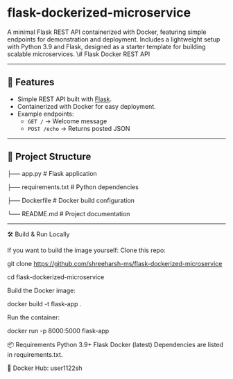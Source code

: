 # flask-dockerized-microservice
A minimal Flask REST API containerized with Docker, featuring simple endpoints for demonstration and deployment. Includes a lightweight setup with Python 3.9 and Flask, designed as a starter template for building scalable microservices.
\\# Flask Docker REST API

--- 

## 🚀 Features
- Simple REST API built with [Flask](https://flask.palletsprojects.com/).
- Containerized with Docker for easy deployment.
- Example endpoints:
  - `GET /` → Welcome message
  - `POST /echo` → Returns posted JSON

---

## 📂 Project Structure

├── app.py # Flask application

├── requirements.txt # Python dependencies

├── Dockerfile # Docker build configuration

└── README.md # Project documentation

---

🛠️ Build & Run Locally

If you want to build the image yourself:
Clone this repo:

git clone https://github.com/shreeharsh-ms/flask-dockerized-microservice

cd flask-dockerized-microservice

Build the Docker image:

docker build -t flask-app .

Run the container:

docker run -p 8000:5000 flask-app


📦 Requirements
Python 3.9+
Flask
Docker (latest)
Dependencies are listed in requirements.txt.

🐳 Docker Hub: user1122sh
